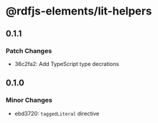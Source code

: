 # @rdfjs-elements/lit-helpers

## 0.1.1

### Patch Changes

- 36c2fa2: Add TypeScript type decrations

## 0.1.0

### Minor Changes

- ebd3720: `taggedLiteral` directive
